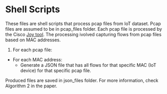 # Shell Scripts

These files are shell scripts that process pcap files from IoT dataset. Pcap files are assumed to be in pcap_files folder. Each pcap file is processed by the Cisco [Joy tool](https://github.com/cisco/joy). The processing ivolved capturing flows from pcap files based on MAC addresses.

1. For each pcap file:
  - For each MAC address:
    - Generate a JSON file that has all flows for that specific MAC (IoT device) for that specific pcap file.

Produced files are saved in json_files folder. For more information, check Algorithm 2 in the paper.
